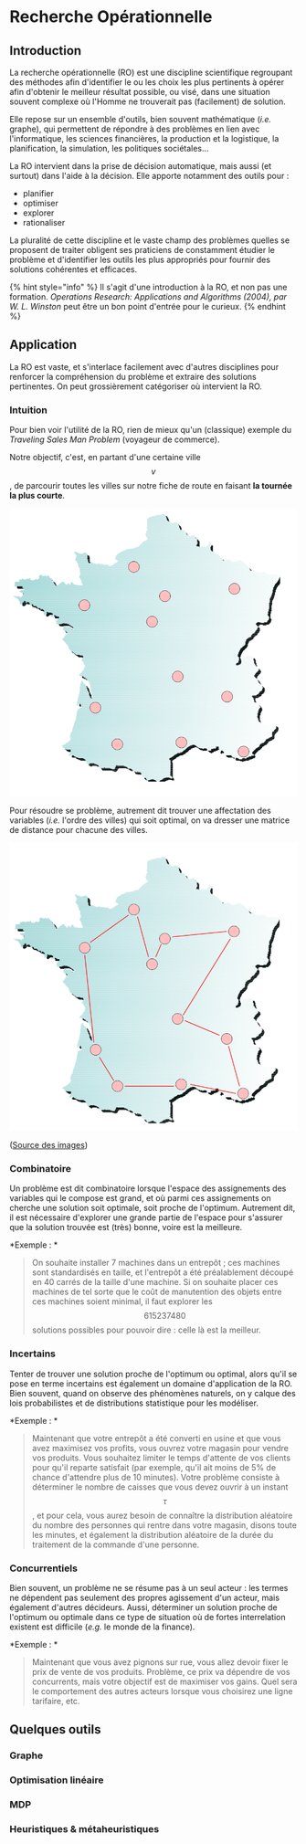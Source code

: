 # Recherche Opérationnelle

## Introduction

La recherche opérationnelle (RO) est une discipline scientifique regroupant des méthodes afin d'identifier le ou les choix les plus pertinents à opérer afin d'obtenir le meilleur résultat possible, ou visé, dans une situation souvent complexe où l'Homme ne trouverait pas (facilement) de solution.

Elle repose sur un ensemble d'outils, bien souvent mathématique (*i.e.* graphe), qui permettent de répondre à des problèmes en lien avec l'informatique, les sciences financières, la production et la logistique, la planification, la simulation, les politiques sociétales...

La RO intervient dans la prise de décision automatique, mais aussi (et surtout) dans l'aide à la décision. Elle apporte notamment des outils pour :

* planifier
* optimiser
* explorer
* rationaliser

La pluralité de cette discipline et le vaste champ des problèmes quelles se proposent de traiter obligent ses praticiens de constamment étudier le problème et d'identifier les outils les plus appropriés pour fournir des solutions cohérentes et efficaces.

{% hint style="info" %}
Il s'agit d'une introduction à la RO, et non pas une formation. *Operations Research: Applications and Algorithms (2004), par W. L. Winston* peut être un bon point d'entrée pour le curieux.
{% endhint %}

## Application

La RO est vaste, et s'interlace facilement avec d'autres disciplines pour renforcer la compréhension du problème et extraire des solutions pertinentes. On peut grossièrement catégoriser où intervient la RO.

### Intuition
Pour bien voir l'utilité de la RO, rien de mieux qu'un (classique) exemple du *Traveling Sales Man Problem* (voyageur de commerce).

Notre objectif, c'est, en partant d'une certaine ville $$v$$, de parcourir toutes les villes sur notre fiche de route en faisant **la tournée la plus courte**.

![Les villes sur notre fiche de route, d'après N. Brauner](assets/tsp_no_link.png)

Pour résoudre se problème, autrement dit trouver une affectation des variables (*i.e.* l'ordre des villes) qui soit optimal, on va dresser une matrice de distance pour chacune des villes.

![La solution optimale de notre recherche, d'après N. Brauner](assets/tsp_w_link.png)

([Source des images](https://pagesperso.g-scop.grenoble-inp.fr/~braunern/RO.pdf))

### Combinatoire
Un problème est dit combinatoire lorsque l'espace des assignements des variables qui le compose est grand, et où parmi ces assignements on cherche une solution soit optimale, soit proche de l'optimum. Autrement dit, il est nécessaire d'explorer une grande partie de l'espace pour s'assurer que la solution trouvée est (très) bonne, voire est la meilleure.

*Exemple : *
> On souhaite installer 7 machines dans un entrepôt ; ces machines sont standardisés en taille, et l'entrepôt a été préalablement découpé en 40 carrés de la taille d'une machine. Si on souhaite placer ces machines de tel sorte que le coût de manutention des objets entre ces machines soient minimal, il faut explorer les $$615237480$$ solutions possibles pour pouvoir dire : celle là est la meilleur.

### Incertains
Tenter de trouver une solution proche de l'optimum ou optimal, alors qu'il se pose en terme incertains est également un domaine d'application de la RO. Bien souvent, quand on observe des phénomènes naturels, on y calque des lois probabilistes et de distributions statistique pour les modéliser.

*Exemple : *
> Maintenant que votre entrepôt a été converti en usine et que vous avez maximisez vos profits, vous ouvrez votre magasin pour vendre vos produits. Vous souhaitez limiter le temps d'attente de vos clients pour qu'il reparte satisfait (par exemple, qu'il ait moins de 5% de chance d'attendre plus de 10 minutes). Votre problème consiste à déterminer le nombre de caisses que vous devez ouvrir à un instant $$\tau$$, et pour cela, vous aurez besoin de connaître la distribution aléatoire du nombre des personnes qui rentre dans votre magasin, disons toute les minutes, et également la distribution aléatoire de la durée du traitement de la commande d'une personne.

### Concurrentiels
Bien souvent, un problème ne se résume pas à un seul acteur : les termes ne dépendent pas seulement des propres agissement d'un acteur, mais également d'autres décideurs. Aussi, déterminer un solution proche de l'optimum ou optimale dans ce type de situation où de fortes interrelation existent est difficile (*e.g.* le monde de la finance).

*Exemple : *
> Maintenant que vous avez pignons sur rue, vous allez devoir fixer le prix de vente de vos produits. Problème, ce prix va dépendre de vos concurrents, mais votre objectif est de maximiser vos gains. Quel sera le comportement des autres acteurs lorsque vous choisirez une ligne tarifaire, etc.

## Quelques outils

### Graphe

### Optimisation linéaire

### MDP

### Heuristiques & métaheuristiques